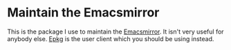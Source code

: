 Maintain the Emacsmirror
========================

This is the package I use to maintain the [Emacsmirror].  It isn't
very useful for anybody else.  [Epkg] is the user client which you
should be using instead.

[emacsmirror]: https://github.com/emacsmirror
[epkg]:        https://gitlab.com/emacscollective/epkg

